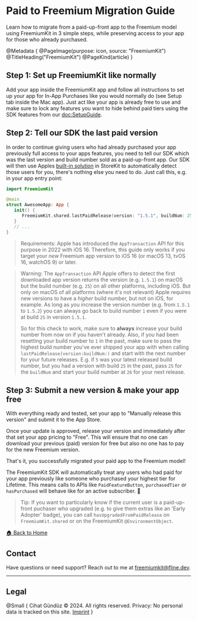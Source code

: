# Paid to Freemium Migration Guide

Learn how to migrate from a paid-up-front app to the Freemium model using FreemiumKit in 3 simple steps, while preserving access to your app for those who already purchased.

@Metadata {
   @PageImage(purpose: icon, source: "FreemiumKit")
   @TitleHeading("FreemiumKit")
   @PageKind(article)
}

## Step 1: Set up FreemiumKit like normally

Add your app inside the FreemiumKit app and follow all instructions to set up your app for In-App Purchases like you would normally do (see Setup tab inside the Mac app). Just act like your app is already free to use and make sure to lock any features you want to hide behind paid tiers using the SDK features from our <doc:SetupGuide>.

## Step 2: Tell our SDK the last paid version

In order to continue giving users who had already purchased your app previously full access to your apps features, you need to tell our SDK which was the last version and build number sold as a paid-up-front app. Our SDK will then use Apples [built-in solution](https://developer.apple.com/documentation/storekit/supporting_business_model_changes_by_using_the_app_transaction) in StoreKit to automatically detect those users for you, there's nothing else you need to do. Just call this, e.g. in your app entry point:

```swift
import FreemiumKit

@main
struct AwesomeApp: App {
   init() {
      FreemiumKit.shared.lastPaidRelease(version: "1.5.1", buildNum: 25)
   }
   // ...
}
```

> Requirements: Apple has introduced the `AppTransaction` API for this purpose in 2022 with iOS 16. Therefore, this guide only works if you target your _new_ Freemium app version to iOS 16 (or macOS 13, tvOS 16, watchOS 9) or later.

> Warning: The `AppTransaction` API Apple offers to detect the first downloaded app version returns the version (e.g. `1.5.1`) on macOS but the build number (e.g. `25`) on all other platforms, including iOS. But only on macOS of all platforms (where it's not relevant) Apple requires new versions to have a _higher_ build number, but not on iOS, for example. As long as you increase the version number (e.g. from `1.5.1` to `1.5.2`) you can always go back to build number `1` even if you were at build `25` in version `1.5.1`.
>
> So for this check to work, make sure to **always** increase your build number from now on if you haven't already. Also, if you had been resetting your build number to `1` in the past, make sure to pass the highest build number you've ever shipped your app with when calling `lastPaidRelease(version:buildNum:)` and start with the next number for your future releases. E.g. if `5` was your latest released build number, but you had a version with build `25` in the past, pass `25` for the `buildNum` and start your build number at `26` for your next release.

## Step 3: Submit a new version & make your app free

With everything ready and tested, set your app to "Manually release this version" and submit it to the App Store.

Once your update is approved, release your version and immediately after that set your app pricing to "Free". This will ensure that no one can download your previous (paid) version for free but also no one has to pay for the new Freemium version.

That's it, you successfully migrated your paid app to the Freemium model!

The FreemiumKit SDK will automatically treat any users who had paid for your app previously like someone who purchased your highest tier for Lifetime. This means calls to APIs like `PaidFeatureButton`, `purchasedTier` or `hasPurchased` will behave like for an active subscriber. 🎉

> Tip: If you want to particularly know if the current user is a paid-up-front puchaser who upgraded (e.g. to give them extras like an 'Early Adopter' badge), you can call `hasUpgradedFromPaidRelease` on `FreemiumKit.shared` or on the FreemiumKit `@EnvironmentObject`.

[🏠 Back to Home](https://freemiumkit.app)

## Contact

Have questions or need support? Reach out to me at [freemiumkit@fline.dev](mailto:freemiumkit@fline.dev).

---

## Legal

@Small {
   Cihat Gündüz © 2024. All rights reserved.
   Privacy: No personal data is tracked on this site.
   [Imprint](https://www.fline.dev/imprint/)
}

